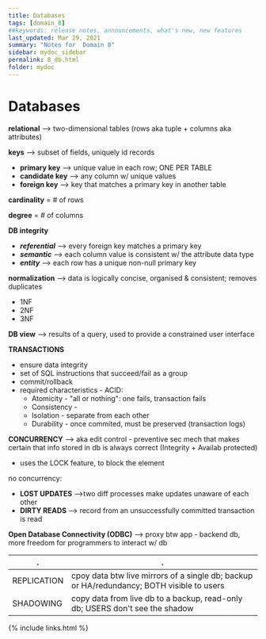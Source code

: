 ```yaml
---
title: Databases
tags: [domain_8]
##keywords: release notes, announcements, what's new, new features
last_updated: Mar 29, 2021
summary: "Notes for  Domain 8"
sidebar: mydoc_sidebar
permalink: 8_db.html
folder: mydoc
---
```

# Databases

**relational** --> two-dimensional tables (rows aka tuple + columns aka attributes)

**keys** --> subset of fields, uniquely id records
- **primary key** --> unique value in each row; ONE PER TABLE
- **candidate key** --> any column w/ unique values
- **foreign key** --> key that matches a primary key in another table

**cardinality** = # of rows

**degree** = # of columns



**DB integrity**
- _**referential**_ --> every foreign key matches a primary key
- _**semantic**_ --> each column value is consistent w/ the attribute data type
- _**entity**_ --> each row has a unique non-null primary key

**normalization** --> data is logically concise, organised & consistent; removes duplicates
- 1NF
- 2NF
- 3NF


**DB view** --> results of a query, used to provide a constrained user interface

**TRANSACTIONS**
- ensure data integrity
- set of SQL instructions that succeed/fail as a group
- commit/rollback
- required characteristics - ACID:
  - Atomicity - "all or nothing": one fails, transaction fails
  - Consistency - 
  - Isolation - separate from each other
  - Durability - once commited, must be preserved (transaction logs)
  
 **CONCURRENCY** --> aka edit control - preventive sec mech that makes certain that info stored in db is always correct (Integrity + Availab protected)
 - uses the LOCK feature, to block the element
 
 no concurrency:
 - **LOST UPDATES** -->two diff processes make updates unaware of each other 
 - **DIRTY READS** --> record from an unsuccessfully committed transaction is read

**Open Database Connectivity (ODBC)** --> proxy btw app - backend db, more freedom for programmers to interact w/ db

|.|.|
|-|-|
|REPLICATION|cpoy data btw live mirrors of a single db; backup or HA/redundancy; BOTH visible to users|
|SHADOWING|copy data from live db to a backup, read-only db; USERS don't see the shadow|


{% include links.html %}
